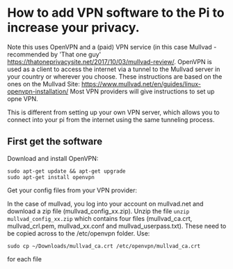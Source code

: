 # How to add VPN software to the Pi to increase your privacy.

Note this uses OpenVPN and a (paid) VPN service (in this case Mullvad - recommended by 'That one guy' https://thatoneprivacysite.net/2017/10/03/mullvad-review/.
OpenVPN is used as a client to access the internet via a tunnel to the Mullvad server in your country or wherever you choose. These instructions are based on the ones on the Mullvad Site: https://www.mullvad.net/en/guides/linux-openvpn-installation/
Most VPN providers will give instructions to set up opne VPN.

This is different from setting up your own VPN server, which allows you to connect into your pi from the internet using the same tunneling process.

## First get the software

Download and install OpenVPN:

```
sudo apt-get update && apt-get upgrade
sudo apt-get install openvpn
```

Get your config files from your VPN provider:

In the case of mullvad, you log into your account on mullvad.net and download a zip file (mullvad_config_xx.zip).
Unzip the file ```unzip mullvad_config_xx.zip```
which contains four files (mullvad_ca.crt, mullvad_crl.pem, mullvad_xx.conf and mullvad_userpass.txt). 
These need to be copied across to the /etc/openvpn folder. Use:
```
sudo cp ~/Downloads/mullvad_ca.crt /etc/openvpn/mullvad_ca.crt 
```
for each file
